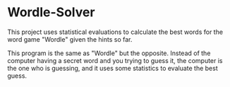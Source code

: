 # Wordle-Solver
This project uses statistical evaluations to calculate the best words for the word game "Wordle" given the hints so far.

This program is the same as "Wordle" but the opposite. Instead of the computer having a secret word and you trying to guess it, the computer is the one who is guessing, and it uses some statistics to evaluate the best guess.

